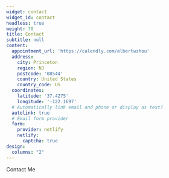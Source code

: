 ```yaml
---
widget: contact
widget_id: contact
headless: true
weight: 70
title: Contact
subtitle: null
content:
  appointment_url: 'https://calendly.com/albertwzhou'
  address:
    city: Princeton
    region: NJ
    postcode: '08544'
    country: United States
    country_code: US
  coordinates:
    latitude: '37.4275'
    longitude: '-122.1697'
  # Automatically link email and phone or display as text?
  autolink: true
  # Email form provider
  form:
    provider: netlify
    netlify:
      captcha: true
design:
  columns: "2"
---
```


Contact Me

